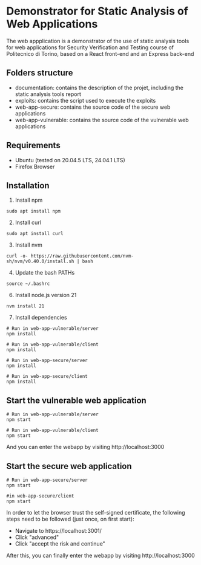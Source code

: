 # Demonstrator for Static Analysis of Web Applications
The web appplication is a demonstrator of the use of static analysis tools for web applications for Security Verification and Testing course of Politecnico di Torino,
based on a React front-end and an Express back-end

## Folders structure
- documentation: contains the description of the projet, including the static analysis tools report
- exploits: contains the script used to execute the exploits
- web-app-secure: contains the source code of the secure web applications
- web-app-vulnerable: contains the source code of the vulnerable web applications


## Requirements
- Ubuntu (tested on 20.04.5 LTS, 24.04.1 LTS)
- Firefox Browser

## Installation
1. Install npm
```
sudo apt install npm
```
2. Install curl
```
sudo apt install curl
```
3. Install nvm
```
curl -o- https://raw.githubusercontent.com/nvm-sh/nvm/v0.40.0/install.sh | bash
```
4. Update the bash PATHs
```
source ~/.bashrc
```
6. Install node.js version 21
```
nvm install 21
```
7. Install dependencies
```
# Run in web-app-vulnerable/server
npm install

# Run in web-app-vulnerable/client
npm install

# Run in web-app-secure/server
npm install

# Run in web-app-secure/client
npm install
```

## Start the vulnerable web application
```
# Run in web-app-vulnerable/server
npm start

# Run in web-app-vulnerable/client
npm start
```
And you can enter the webapp by visiting http://localhost:3000
## Start the secure web application 
```
# Run in web-app-secure/server
npm start

#in web-app-secure/client
npm start
```
In order to let the browser trust the self-signed certificate, the following steps need to be followed (just once, on first start): <br/>
- Navigate to https://localhost:3001/ <br/>
- Click "advanced"
- Click "accept the risk and continue"

After this, you can finally enter the webapp by visiting http://localhost:3000
